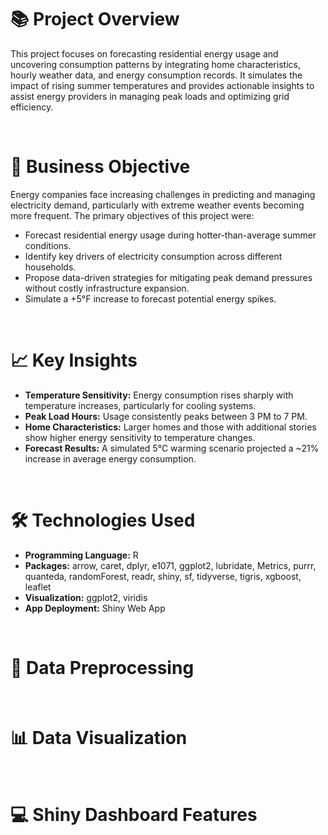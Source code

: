 <h1>📚 Project Overview</h1>
<p>This project focuses on forecasting residential energy usage and uncovering consumption patterns by integrating home characteristics, hourly weather data, and energy consumption records.
It simulates the impact of rising summer temperatures and provides actionable insights to assist energy providers in managing peak loads and optimizing grid efficiency.</p>
<br>

<h1>🎯 Business Objective</h1>
<p>Energy companies face increasing challenges in predicting and managing electricity demand, particularly with extreme weather events becoming more frequent. The primary objectives of this project were:
  <ul>
    <li>Forecast residential energy usage during hotter-than-average summer conditions.</li>
    <li>Identify key drivers of electricity consumption across different households.</li>
    <li>Propose data-driven strategies for mitigating peak demand pressures without costly infrastructure expansion.</li>
    <li>Simulate a +5°F increase to forecast potential energy spikes.</li>
  </ul></p>

<br>
<h1>📈 Key Insights</h1>
<ul>
  <li><b>Temperature Sensitivity:</b> Energy consumption rises sharply with temperature increases, particularly for cooling systems.</li>
  <li><b>Peak Load Hours:</b> Usage consistently peaks between 3 PM to 7 PM.</li>
  <li><b>Home Characteristics:</b> Larger homes and those with additional stories show higher energy sensitivity to temperature changes.</li>
  <li><b>Forecast Results:</b> A simulated 5°C warming scenario projected a ~21% increase in average energy consumption.</li>
</ul>

 <br>
 <h1>🛠 Technologies Used</h1>
 <ul>
   <li><b>Programming Language:</b> R</li>
   <li><b>Packages:</b> arrow, caret, dplyr, e1071, ggplot2, lubridate, Metrics, purrr, quanteda, randomForest, readr, shiny, sf, tidyverse, tigris, xgboost, leaflet</li>
   <li><b>Visualization:</b> ggplot2, viridis</li>
   <li><b>App Deployment:</b> Shiny Web App</li>
 </ul>

 <br>
 <h1>🔧 Data Preprocessing</h1>


 <br>
 <h1>📊 Data Visualization</h1>


 <br>
 <h1>💻 Shiny Dashboard Features</h1>
